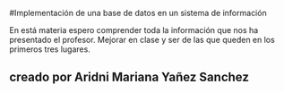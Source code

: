 #Implementación de una base de datos en un sistema de información

En está materia espero comprender toda la información que nos ha presentado el profesor. Mejorar en clase y ser de las que queden en los primeros tres lugares.

## creado por Aridni Mariana Yañez Sanchez 
